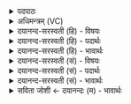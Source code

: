 <details><summary>पदपाठः</summary>

दि॒वः। परि॑। प्र॒थ॒मम्। ज॒ज्ञे॒। अ॒ग्निः। अ॒स्मत्। द्वि॒तीय॑म्। परि॑। जा॒तवे॑दा॒ इति॑ जा॒तऽवे॑दाः। तृ॒तीय॑म्। अ॒प्स्वित्य॒प्ऽसु। नृ॒मणा॑। नृ॒मना॒ इति॑ नृ॒ऽमनाः॑। अज॑स्रम्। इन्धा॑नः। ए॒न॒म्। ज॒र॒ते॒। स्वा॒धीरिति॑ सुऽआ॒धीः। १८।
</details>

<details><summary>अधिमन्त्रम् (VC)</summary>

- अग्निर्देवता
- वत्सप्रीर्ऋषिः
- निचृदार्षी त्रिष्टुप्
- धैवतः
</details>

<details><summary>दयानन्द-सरस्वती (हि) - विषयः</summary>

फिर राजधर्म का उपदेश अगले मन्त्र में किया है ॥
</details>

<details><summary>दयानन्द-सरस्वती (हि) - पदार्थः</summary>

पदार्थान्वयभाषाः -  हे सभापति राजन् ! जो (अग्निः) अग्नि के समान आप (अस्मत्) हम लोगों से (दिवः) बिजुली के (परि) ऊपर (जज्ञे) प्रकट होते हैं, उन (एनम्) आपको (प्रथमम्) पहिले जो (जातवेदाः) बुद्धिमानों में प्रसिद्ध उत्पन्न हुए उस आपको (द्वितीयम्) दूसरे जो (नृमणाः) मनुष्यों में विचारशील आप (तृतीयम्) तीसरे (अप्सु) प्राण वा जल क्रियाओं में विदित हुए उस आपको (अजस्रम्) निरन्तर (इन्धानः) प्रकाशित करता हुआ विद्वान् (परिजरते) सब प्रकार स्तुति करता है, सो आप (स्वाधीः) सुन्दर ध्यान से युक्त प्रजाओं को प्रकाशित कीजिये ॥१८ ॥
</details>

<details><summary>दयानन्द-सरस्वती (हि) - भावार्थः</summary>

भावार्थभाषाः -  मनुष्यों को चाहिये कि प्रथम ब्रह्मचर्य्याश्रम के सहित विद्या तथा शिक्षा का ग्रहण, दूसरे गृहाश्रम से धन का सञ्चय, तीसरे वानप्रस्थ आश्रम से तप का आचरण और चौथे संन्यास लेकर वेदविद्या और धर्म का नित्य प्रकाश करें ॥१८ ॥
</details>

<details><summary>दयानन्द-सरस्वती (सं) - विषयः</summary>

पुना राजविषयमाह ॥
</details>

<details><summary>दयानन्द-सरस्वती (सं) - पदार्थः</summary>

पदार्थान्वयभाषाः -  हे सभेश ! योऽग्निरिव त्वं दिवस्परि जज्ञे, तमेनं प्रथमं यो जातवेदास्त्वमस्मज्जज्ञे, तमेनं द्वितीयं यो नृमणास्त्वमप्सु जज्ञे, तमेनं तृतीयमजस्रमिन्धानो विद्वान् परिजरते, स त्वं स्वाधीः प्रजाः स्तुहि ॥१८ ॥
</details>

<details><summary>दयानन्द-सरस्वती (सं) - भावार्थः</summary>

भावार्थभाषाः -  मनुष्यैरादौ ब्रह्मचर्य्येण विद्यासुशिक्षा द्वितीयेन गृहाश्रमेणैश्वर्य्यं तृतीयेन वानप्रस्थेन तपश्चरणं चतुर्थेन संन्यासाश्रमेण नित्यं वेदविद्या धर्मे प्रकाशनं च कर्त्तव्यम् ॥१८ ॥
</details>

<details><summary>सविता जोशी ← दयानन्दः (म) - भावार्थः</summary>

भावार्थभाषाः -  माणसांनी प्रथम ब्रह्मचर्याश्रमात विद्या व शिक्षण ग्रहण करावे. दुसरे गृहस्थाश्रमात धनाचा संचय करावा. तिसरे वानप्रस्थाश्रमात तपस्वी जीवन असावे. चौथे संन्यासाश्रमात वेदविद्या व धर्माचा सदैव प्रचार करावा.
</details>